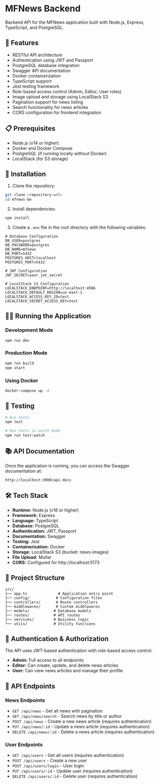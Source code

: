 # MFNews Backend

Backend API for the MFNews application built with Node.js, Express, TypeScript, and PostgreSQL.

## 🚀 Features

- RESTful API architecture
- Authentication using JWT and Passport
- PostgreSQL database integration
- Swagger API documentation
- Docker containerization
- TypeScript support
- Jest testing framework
- Role-based access control (Admin, Editor, User roles)
- Image upload and storage using LocalStack S3
- Pagination support for news listing
- Search functionality for news articles
- CORS configuration for frontend integration

## 📋 Prerequisites

- Node.js (v14 or higher)
- Docker and Docker Compose
- PostgreSQL (if running locally without Docker)
- LocalStack (for S3 storage)

## 🔧 Installation

1. Clone the repository:
```bash
git clone <repository-url>
cd mfnews-be
```

2. Install dependencies:
```bash
npm install
```

3. Create a `.env` file in the root directory with the following variables:
```env
# Database Configuration
DB_USER=postgres
DB_PASSWORD=postgres
DB_NAME=mfnews
DB_PORT=5432
POSTGRES_HOST=localhost
POSTGRES_PORT=5432

# JWT Configuration
JWT_SECRET=your_jwt_secret

# LocalStack S3 Configuration
LOCALSTACK_ENDPOINT=http://localhost:4566
LOCALSTACK_DEFAULT_REGION=us-east-1
LOCALSTACK_ACCESS_KEY_ID=test
LOCALSTACK_SECRET_ACCESS_KEY=test
```

## 🏃‍♂️ Running the Application

### Development Mode
```bash
npm run dev
```

### Production Mode
```bash
npm run build
npm start
```

### Using Docker
```bash
docker-compose up -d
```

## 🧪 Testing
```bash
# Run tests
npm test

# Run tests in watch mode
npm run test:watch
```

## 📚 API Documentation

Once the application is running, you can access the Swagger documentation at:
```
http://localhost:3000/api-docs
```

## 🛠️ Tech Stack

- **Runtime:** Node.js (v16 or higher)
- **Framework:** Express
- **Language:** TypeScript
- **Database:** PostgreSQL
- **Authentication:** JWT, Passport
- **Documentation:** Swagger
- **Testing:** Jest
- **Containerization:** Docker
- **Storage:** LocalStack S3 (bucket: news-images)
- **File Upload:** Multer
- **CORS:** Configured for http://localhost:5173

## 📁 Project Structure

```
src/
├── app.ts              # Application entry point
├── config/            # Configuration files
├── controllers/       # Route controllers
├── middlewares/       # Custom middlewares
├── models/           # Database models
├── routes/           # API routes
├── services/         # Business logic
└── utils/            # Utility functions
```

## 🔐 Authentication & Authorization

The API uses JWT-based authentication with role-based access control:
- **Admin:** Full access to all endpoints
- **Editor:** Can create, update, and delete news articles
- **User:** Can view news articles and manage their profile

## 📝 API Endpoints

### News Endpoints
- `GET /api/news` - Get all news with pagination
- `GET /api/news/search` - Search news by title or author
- `POST /api/news` - Create a new news article (requires authentication)
- `PUT /api/news/:id` - Update a news article (requires authentication)
- `DELETE /api/news/:id` - Delete a news article (requires authentication)

### User Endpoints
- `GET /api/users` - Get all users (requires authentication)
- `POST /api/users` - Create a new user
- `POST /api/users/login` - User login
- `PUT /api/users/:id` - Update user (requires authentication)
- `DELETE /api/users/:id` - Delete user (requires authentication)